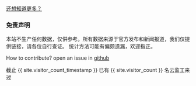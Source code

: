 



[还想知道更多？](https://weileizeng.com/news/1992/06/29/contact/)

<div id="免责声明"> <h3> 免责声明 </h3> </div>


本站不生产任何数据，仅供参考。所有数据来源于官方发布和新闻报道，我们仅提供链接，请各位自行查证。
统计方法可能有偏颇遗漏，欢迎指正。




How to contribute? open an issue in [github](https://github.com/WeileiZeng/red-cross)


截止
{{ site.visitor_count_timestamp }}
已有
{{ site.visitor_count }}
名云监工来过